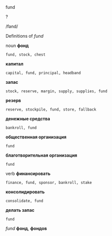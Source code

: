 fund

?

/fənd/

Definitions of _fund_

noun
**фонд**

    fund, stock, chest
**капитал**

    capital, fund, principal, headband
**запас**

    stock, reserve, margin, supply, supplies, fund
**резерв**

    reserve, stockpile, fund, store, fallback
**денежные средства**

    bankroll, fund
**общественная организация**

    fund
**благотворительная организация**

    fund

verb
**финансировать**

    finance, fund, sponsor, bankroll, stake
**консолидировать**

    consolidate, fund
**делать запас**

    fund

_fund_
**фонд**, **фондов**